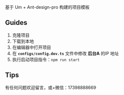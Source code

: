 基于 Um + Ant-design-pro 构建的项目模板

## Guides

1. 克隆项目
2. 下载到本地
3. 在编辑器中打开项目
4. 在 **`configs/config.dev.ts`** 文件中修改 **后台A** 的IP 地址
5. 执行启动项目指令：`npm run start` 

## Tips

有任何问题欢迎留言，或+微信：17398888669
